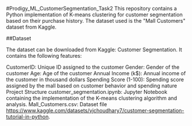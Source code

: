 #Prodigy_ML_CustomerSegmentation_Task2
This repository contains a Python implementation of K-means clustering for customer segmentation based on their purchase history. The dataset used is the "Mall Customers" dataset from Kaggle.

##Dataset

The dataset can be downloaded from Kaggle: Customer Segmentation. It contains the following features:

CustomerID: Unique ID assigned to the customer
Gender: Gender of the customer
Age: Age of the customer
Annual Income (k$): Annual income of the customer in thousand dollars
Spending Score (1-100): Spending score assigned by the mall based on customer behavior and spending nature
Project Structure
customer_segmentation.ipynb: Jupyter Notebook containing the implementation of the K-means clustering algorithm and analysis.
Mall_Customers.csv: Dataset file https://www.kaggle.com/datasets/vjchoudhary7/customer-segmentation-tutorial-in-python.
